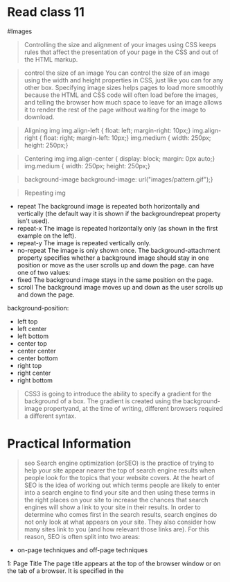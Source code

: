 # Read class 11

#Images
> Controlling the size and alignment of
your images using CSS keeps rules that
affect the presentation of your page in
the CSS and out of the HTML markup.

> control the size of an image 
You can control the size of an image using the width and
height properties in CSS, just like you can for any other box.
Specifying image sizes helps pages to load more smoothly
because the HTML and CSS code will often load before the
images, and telling the browser how much space to leave for an
image allows it to render the rest of the page without waiting for the image to download.

>Aligning img
img.align-left {
float: left;
margin-right: 10px;}
img.align-right {
float: right;
margin-left: 10px;}
img.medium {
width: 250px;
height: 250px;}

>Centering img
img.align-center {
display: block;
margin: 0px auto;}
img.medium {
width: 250px;
height: 250px;}

>background-image
background-image: url("images/pattern.gif");}

> Repeating img
- repeat
The background image is repeated both horizontally and
vertically (the default way it is shown if the backgroundrepeat property isn't used).
- repeat-x
The image is repeated horizontally only (as shown in
the first example on the left).
- repeat-y
The image is repeated vertically only.
- no-repeat
The image is only shown once. The background-attachment
property specifies whether a background image should stay in
one position or move as the user scrolls up and down the page. 
can have one of two values:
- fixed
The background image stays in the same position on the page.
- scroll
The background image moves up and down as the user scrolls
up and down the page.

background-position:
 - left top
 - left center
 - left bottom
 - center top
 - center center
 - center bottom
 - right top
 - right center
 - right bottom

> CSS3 is going to introduce the ability to specify a gradient for the background of a box. The gradient is created using the
background-image propertyand, at the time of writing,
different browsers required a different syntax.


# Practical Information

>seo
Search engine optimization (orSEO) is the practice of trying
to help your site appear nearer the top of search engine results when people look for the topics that your website covers. At the heart of SEO is the idea of
working out which terms people are likely to enter into a search engine to find your site and then
using these terms in the right places on your site to increase
the chances that search engines will show a link to your site in their results. In order to determine who comes
first in the search results, search
engines do not only look at what appears on your site. They also consider how many sites link to you (and how relevant those links are). For this reason, SEO
is often split into two areas:
- on-page techniques and off-page techniques

1: Page Title
The page title appears at the top of the browser window or on the tab of a browser. It is specified in the <title> element which lives inside the <head> element.
2: URL / Web Address
The name of the file is part of the URL. Where possible, use
keywords in the file name.
3: Headings
If the keywords are in a heading <hn> element then a search
engine will know that this page is all about that subject and give it greater weight than other text.
4: Text
Where possible, it helps to repeat the keywords in the main
body of the text at least 2-3 times. Do not, however, over-use
these terms, because the text must be easy for a human to read.
5: Link Text
Use keywords in the text that create links between pages
(rather than using generic expressions such as "click here").
6: Image Alt Text
Search engines rely on you providing accurate descriptions
of images in the alt text. This will also help your images show
up in the results of image-based searches.
7: Page Descriptions
The description also lives inside the <head> element and is
specified using a <meta> tag. It should be a sentence that
describes the content of the page. (These are not shown in
the browser window but they may be displayed in the results
pages of search engines.)

> Analytics: Learning about your Visitors
As soon as people start coming to your site, you can start analyzing how they found it, what they were looking at and at what point they are leaving. One of the best tools for doing this is a free service offered by Google called Google Analytics

> DOMAIN NAMES WEB HOSTING
Your domain name is your web address (e.g. google.com or bbc.
co.uk). There are many websites that allow you to register domain names. Usually you will have to
pay an annual fee to keep that domain name.
These sites usually have a form that allows you to check whether your preferred domain name is
available, and because millions of domain names have already
been registered, it might take you a while to find the one that is right for your site.
A lot of sites that offer domain name registration also offer web hosting.